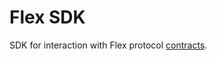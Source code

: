 # Flex SDK

SDK for interaction with Flex protocol [contracts](https://github.com/swaps-io/flex-contracts).
